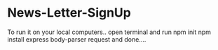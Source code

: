 # News-Letter-SignUp

To run it on your local computers..
open terminal and run npm init
npm install express body-parser request
and done....
